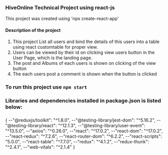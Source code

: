 ### HiveOnline Technical Project using react-js

This project was created using 'npx create-react-app'

#### Description of the project

1. This project List all users and bind the details of this users into a table using react customtable for proper view.
2. Users can be viewed by their id on clicking view users button in the User Page, which is the landing page.
3. The post and Albums of each users is shown on clicking of the view button
4. The each users post a comment is shown when the button is clicked

#####

### To run this project use `npm start`

### Libraries and dependencies installed in package.json is listed below:

#####

{
--"@reduxjs/toolkit": "^1.8.0",
--"@testing-library/jest-dom": "^5.16.2",
--"@testing-library/react": "^12.1.3",
--"@testing-library/user-event": "^13.5.0",
--"axios": "^0.26.0",
--"react": "^17.0.2",
--"react-dom": "^17.0.2",
--"react-redux": "^7.2.6",
--"react-router-dom": "^6.2.2",
--"react-scripts": "5.0.0",
--"react-table": "^7.7.0",
--"redux": "^4.1.2",
--"redux-thunk": "^2.4.1",
--"web-vitals": "^2.1.4"
}

######
